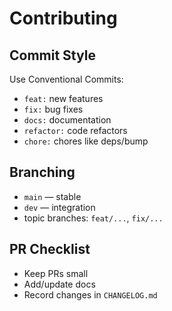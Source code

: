 # Contributing

## Commit Style
Use Conventional Commits:
- `feat:` new features
- `fix:` bug fixes
- `docs:` documentation
- `refactor:` code refactors
- `chore:` chores like deps/bump

## Branching
- `main` — stable
- `dev` — integration
- topic branches: `feat/...`, `fix/...`

## PR Checklist
- Keep PRs small
- Add/update docs
- Record changes in `CHANGELOG.md`